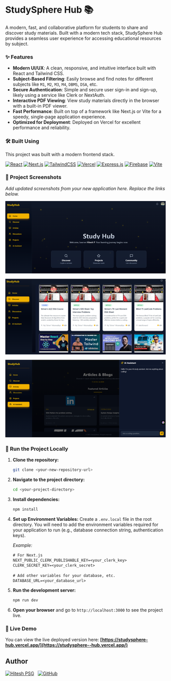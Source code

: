# StudySphere Hub 📚

A modern, fast, and collaborative platform for students to share and discover study materials. Built with a modern tech stack, StudySphere Hub provides a seamless user experience for accessing educational resources by subject.

### ✨ Features

-   **Modern UI/UX**: A clean, responsive, and intuitive interface built with React and Tailwind CSS.
-   **Subject-Based Filtering**: Easily browse and find notes for different subjects like `M1`, `M2`, `M3`, `M4`, `DBMS`, `DSA`, etc.
-   **Secure Authentication**: Simple and secure user sign-in and sign-up, likely using a service like Clerk or NextAuth.
-   **Interactive PDF Viewing**: View study materials directly in the browser with a built-in PDF viewer.
-   **Fast Performance**: Built on top of a framework like Next.js or Vite for a speedy, single-page application experience.
-   **Optimized for Deployment**: Deployed on Vercel for excellent performance and reliability.

### 🛠️ Built Using

This project was built with a modern frontend stack.

[![React](https://img.shields.io/badge/react-%2320232a.svg?&style=for-the-badge&logo=react&logoColor=%2361DAFB)](https://reactjs.org/)
[![Next.js](https://img.shields.io/badge/Next.js-000000.svg?style=for-the-badge&logo=nextdotjs&logoColor=white)](https://nextjs.org/)
[![TailwindCSS](https://img.shields.io/badge/tailwindcss-%2338B2AC.svg?style=for-the-badge&logo=tailwind-css&logoColor=white)](https://tailwindcss.com/)
[![Vercel](https://img.shields.io/badge/Vercel-000000.svg?style=for-the-badge&logo=vercel&logoColor=white)](https://vercel.com/)
[![Express.js](https://img.shields.io/badge/express.js-%23404d59.svg?style=for-the-badge&logo=express&logoColor=white)](https://expressjs.com/)
[![Firebase](https://img.shields.io/badge/firebase-%23039BE5.svg?style=for-the-badge&logo=firebase&logoColor=white)](https://firebase.google.com/)
[![Vite](https://img.shields.io/badge/vite-%23646CFF.svg?style=for-the-badge&logo=vite&logoColor=white)](https://vitejs.dev/)
<!-- Add other badges if you used them, e.g., for your database or auth provider -->
<!-- Example: [![Clerk](https://img.shields.io/badge/Clerk-6C47FF.svg?style=for-the-badge&logo=clerk&logoColor=white)](https://clerk.com/) -->


### 📸 Project Screenshots

_Add updated screenshots from your new application here. Replace the links below._

![StudySphere Hub Homepage](https://raw.githubusercontent.com/Hitesh-PSG/StudySphere/main/FRONTEND/src/assets/Screenshot%202025-06-18%20195544.png)

![Discover](https://raw.githubusercontent.com/Hitesh-PSG/StudySphere/main/FRONTEND/src/assets/Screenshot%202025-06-18%20195713.png)

![Article & AI Assistant](https://raw.githubusercontent.com/Hitesh-PSG/StudySphere/main/FRONTEND/src/assets/Screenshot%202025-07-08%20230130.png)



### 🚀 Run the Project Locally

1.  **Clone the repository:**
    ```bash
    git clone <your-new-repository-url>
    ```
2.  **Navigate to the project directory:**
    ```bash
    cd <your-project-directory>
    ```
3.  **Install dependencies:**
    ```bash
    npm install
    ```
4.  **Set up Environment Variables:**
    Create a `.env.local` file in the root directory. You will need to add the environment variables required for your application to run (e.g., database connection string, authentication keys).

    *Example:*
    ```env
    # For Next.js
    NEXT_PUBLIC_CLERK_PUBLISHABLE_KEY=<your_clerk_key>
    CLERK_SECRET_KEY=<your_clerk_secret>

    # Add other variables for your database, etc.
    DATABASE_URL=<your_database_url>
    ```

5.  **Run the development server:**
    ```bash
    npm run dev
    ```
6.  **Open your browser** and go to `http://localhost:3000` to see the project live.

### 🔗 Live Demo

You can view the live deployed version here: **[https://studysphere-hub.vercel.app/](https://studysphere--hub.vercel.app/)**


## Author

[![Hitesh PSG](https://img.shields.io/badge/Hitesh_PSG-%230077B5.svg?style=for-the-badge&logo=linkedin&logoColor=white)](https://www.linkedin.com/in/hitesh-p-aa55662a3)
 
[![GitHub](https://img.shields.io/badge/GitHub-181717.svg?style=for-the-badge&logo=github&logoColor=white)](https://github.com/Hitesh-PSG)
